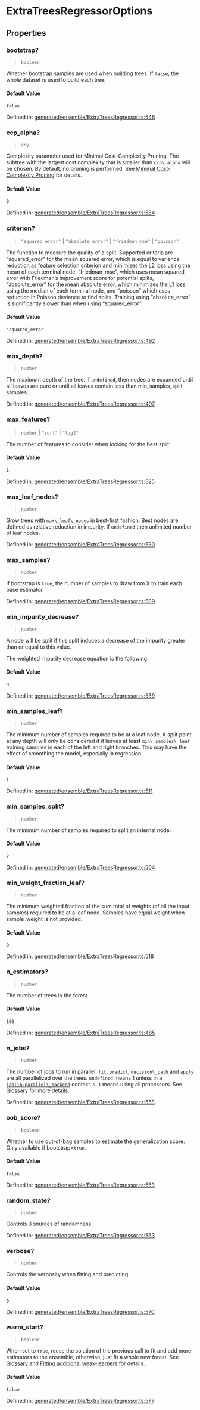 # ExtraTreesRegressorOptions

## Properties

### bootstrap?

> `boolean`

Whether bootstrap samples are used when building trees. If `false`, the whole dataset is used to build each tree.

#### Default Value

`false`

Defined in:  [generated/ensemble/ExtraTreesRegressor.ts:546](https://github.com/transitive-bullshit/scikit-learn-ts/blob/92ab806/packages/sklearn/src/generated/ensemble/ExtraTreesRegressor.ts#L546)

### ccp\_alpha?

> `any`

Complexity parameter used for Minimal Cost-Complexity Pruning. The subtree with the largest cost complexity that is smaller than `ccp\_alpha` will be chosen. By default, no pruning is performed. See [Minimal Cost-Complexity Pruning](../tree.html#minimal-cost-complexity-pruning) for details.

#### Default Value

`0`

Defined in:  [generated/ensemble/ExtraTreesRegressor.ts:584](https://github.com/transitive-bullshit/scikit-learn-ts/blob/92ab806/packages/sklearn/src/generated/ensemble/ExtraTreesRegressor.ts#L584)

### criterion?

> `"squared_error"` \| `"absolute_error"` \| `"friedman_mse"` \| `"poisson"`

The function to measure the quality of a split. Supported criteria are “squared\_error” for the mean squared error, which is equal to variance reduction as feature selection criterion and minimizes the L2 loss using the mean of each terminal node, “friedman\_mse”, which uses mean squared error with Friedman’s improvement score for potential splits, “absolute\_error” for the mean absolute error, which minimizes the L1 loss using the median of each terminal node, and “poisson” which uses reduction in Poisson deviance to find splits. Training using “absolute\_error” is significantly slower than when using “squared\_error”.

#### Default Value

`'squared_error'`

Defined in:  [generated/ensemble/ExtraTreesRegressor.ts:492](https://github.com/transitive-bullshit/scikit-learn-ts/blob/92ab806/packages/sklearn/src/generated/ensemble/ExtraTreesRegressor.ts#L492)

### max\_depth?

> `number`

The maximum depth of the tree. If `undefined`, then nodes are expanded until all leaves are pure or until all leaves contain less than min\_samples\_split samples.

Defined in:  [generated/ensemble/ExtraTreesRegressor.ts:497](https://github.com/transitive-bullshit/scikit-learn-ts/blob/92ab806/packages/sklearn/src/generated/ensemble/ExtraTreesRegressor.ts#L497)

### max\_features?

> `number` \| `"sqrt"` \| `"log2"`

The number of features to consider when looking for the best split:

#### Default Value

`1`

Defined in:  [generated/ensemble/ExtraTreesRegressor.ts:525](https://github.com/transitive-bullshit/scikit-learn-ts/blob/92ab806/packages/sklearn/src/generated/ensemble/ExtraTreesRegressor.ts#L525)

### max\_leaf\_nodes?

> `number`

Grow trees with `max\_leaf\_nodes` in best-first fashion. Best nodes are defined as relative reduction in impurity. If `undefined` then unlimited number of leaf nodes.

Defined in:  [generated/ensemble/ExtraTreesRegressor.ts:530](https://github.com/transitive-bullshit/scikit-learn-ts/blob/92ab806/packages/sklearn/src/generated/ensemble/ExtraTreesRegressor.ts#L530)

### max\_samples?

> `number`

If bootstrap is `true`, the number of samples to draw from X to train each base estimator.

Defined in:  [generated/ensemble/ExtraTreesRegressor.ts:589](https://github.com/transitive-bullshit/scikit-learn-ts/blob/92ab806/packages/sklearn/src/generated/ensemble/ExtraTreesRegressor.ts#L589)

### min\_impurity\_decrease?

> `number`

A node will be split if this split induces a decrease of the impurity greater than or equal to this value.

The weighted impurity decrease equation is the following:

#### Default Value

`0`

Defined in:  [generated/ensemble/ExtraTreesRegressor.ts:539](https://github.com/transitive-bullshit/scikit-learn-ts/blob/92ab806/packages/sklearn/src/generated/ensemble/ExtraTreesRegressor.ts#L539)

### min\_samples\_leaf?

> `number`

The minimum number of samples required to be at a leaf node. A split point at any depth will only be considered if it leaves at least `min\_samples\_leaf` training samples in each of the left and right branches. This may have the effect of smoothing the model, especially in regression.

#### Default Value

`1`

Defined in:  [generated/ensemble/ExtraTreesRegressor.ts:511](https://github.com/transitive-bullshit/scikit-learn-ts/blob/92ab806/packages/sklearn/src/generated/ensemble/ExtraTreesRegressor.ts#L511)

### min\_samples\_split?

> `number`

The minimum number of samples required to split an internal node:

#### Default Value

`2`

Defined in:  [generated/ensemble/ExtraTreesRegressor.ts:504](https://github.com/transitive-bullshit/scikit-learn-ts/blob/92ab806/packages/sklearn/src/generated/ensemble/ExtraTreesRegressor.ts#L504)

### min\_weight\_fraction\_leaf?

> `number`

The minimum weighted fraction of the sum total of weights (of all the input samples) required to be at a leaf node. Samples have equal weight when sample\_weight is not provided.

#### Default Value

`0`

Defined in:  [generated/ensemble/ExtraTreesRegressor.ts:518](https://github.com/transitive-bullshit/scikit-learn-ts/blob/92ab806/packages/sklearn/src/generated/ensemble/ExtraTreesRegressor.ts#L518)

### n\_estimators?

> `number`

The number of trees in the forest.

#### Default Value

`100`

Defined in:  [generated/ensemble/ExtraTreesRegressor.ts:485](https://github.com/transitive-bullshit/scikit-learn-ts/blob/92ab806/packages/sklearn/src/generated/ensemble/ExtraTreesRegressor.ts#L485)

### n\_jobs?

> `number`

The number of jobs to run in parallel. [`fit`](#sklearn.ensemble.ExtraTreesRegressor.fit "sklearn.ensemble.ExtraTreesRegressor.fit"), [`predict`](#sklearn.ensemble.ExtraTreesRegressor.predict "sklearn.ensemble.ExtraTreesRegressor.predict"), [`decision\_path`](#sklearn.ensemble.ExtraTreesRegressor.decision_path "sklearn.ensemble.ExtraTreesRegressor.decision_path") and [`apply`](#sklearn.ensemble.ExtraTreesRegressor.apply "sklearn.ensemble.ExtraTreesRegressor.apply") are all parallelized over the trees. `undefined` means 1 unless in a [`joblib.parallel\_backend`](https://joblib.readthedocs.io/en/latest/parallel.html#joblib.parallel_backend "(in joblib v1.3.0.dev0)") context. `\-1` means using all processors. See [Glossary](../../glossary.html#term-n_jobs) for more details.

Defined in:  [generated/ensemble/ExtraTreesRegressor.ts:558](https://github.com/transitive-bullshit/scikit-learn-ts/blob/92ab806/packages/sklearn/src/generated/ensemble/ExtraTreesRegressor.ts#L558)

### oob\_score?

> `boolean`

Whether to use out-of-bag samples to estimate the generalization score. Only available if bootstrap=`true`.

#### Default Value

`false`

Defined in:  [generated/ensemble/ExtraTreesRegressor.ts:553](https://github.com/transitive-bullshit/scikit-learn-ts/blob/92ab806/packages/sklearn/src/generated/ensemble/ExtraTreesRegressor.ts#L553)

### random\_state?

> `number`

Controls 3 sources of randomness:

Defined in:  [generated/ensemble/ExtraTreesRegressor.ts:563](https://github.com/transitive-bullshit/scikit-learn-ts/blob/92ab806/packages/sklearn/src/generated/ensemble/ExtraTreesRegressor.ts#L563)

### verbose?

> `number`

Controls the verbosity when fitting and predicting.

#### Default Value

`0`

Defined in:  [generated/ensemble/ExtraTreesRegressor.ts:570](https://github.com/transitive-bullshit/scikit-learn-ts/blob/92ab806/packages/sklearn/src/generated/ensemble/ExtraTreesRegressor.ts#L570)

### warm\_start?

> `boolean`

When set to `true`, reuse the solution of the previous call to fit and add more estimators to the ensemble, otherwise, just fit a whole new forest. See [Glossary](../../glossary.html#term-warm_start) and [Fitting additional weak-learners](../ensemble.html#gradient-boosting-warm-start) for details.

#### Default Value

`false`

Defined in:  [generated/ensemble/ExtraTreesRegressor.ts:577](https://github.com/transitive-bullshit/scikit-learn-ts/blob/92ab806/packages/sklearn/src/generated/ensemble/ExtraTreesRegressor.ts#L577)
